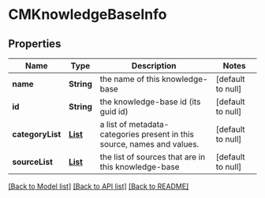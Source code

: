 # CMKnowledgeBaseInfo
## Properties

| Name | Type | Description | Notes |
|------------ | ------------- | ------------- | -------------|
| **name** | **String** | the name of this knowledge-base | [default to null] |
| **id** | **String** | the knowledge-base id (its guid id) | [default to null] |
| **categoryList** | [**List**](SearchCategory.md) | a list of metadata-categories present in this source, names and values. | [default to null] |
| **sourceList** | [**List**](CMSourceBaseInfo.md) | the list of sources that are in this knowledge-base | [default to null] |

[[Back to Model list]](../README.md#documentation-for-models) [[Back to API list]](../README.md#documentation-for-api-endpoints) [[Back to README]](../README.md)

